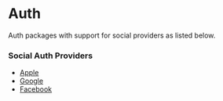 # Auth

Auth packages with support for social providers as listed below.

### Social Auth Providers
- [Apple](Apple)
- [Google](Google)
- [Facebook](Facebook)
